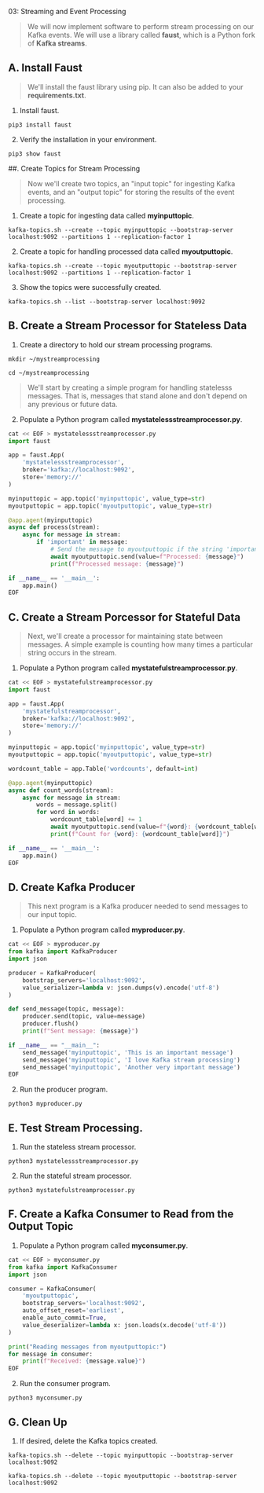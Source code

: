 03: Streaming and Event Processing

> We will now implement software to perform stream processing on our Kafka events. We will use a library called **faust**, which is a Python fork of **Kafka streams**. 

## A. Install Faust

> We'll install the faust library using pip. It can also be added to your **requirements.txt**.

1. Install faust.
```
pip3 install faust
```

2. Verify the installation in your environment.
```
pip3 show faust
```

##. Create Topics for Stream Processing

> Now we'll create two topics, an "input topic" for ingesting Kafka events, and an "output topic" for storing the results of the event processing.


1. Create a topic for ingesting data called **myinputtopic**.
```
kafka-topics.sh --create --topic myinputtopic --bootstrap-server localhost:9092 --partitions 1 --replication-factor 1
```

2. Create a topic for handling processed data called **myoutputtopic**.
```
kafka-topics.sh --create --topic myoutputtopic --bootstrap-server localhost:9092 --partitions 1 --replication-factor 1
```

3. Show the topics were successfully created.
```
kafka-topics.sh --list --bootstrap-server localhost:9092
```

## B. Create a Stream Processor for Stateless Data

1. Create a directory to hold our stream processing programs.
```
mkdir ~/mystreamprocessing
```
```
cd ~/mystreamprocessing
```

> We'll start by creating a simple program for handling statelesss messages. That is, messages that stand alone and don't depend on any previous or future data.

2. Populate a Python program called **mystatelessstreamprocessor.py**. 
```python
cat << EOF > mystatelessstreamprocessor.py
import faust

app = faust.App(
    'mystatelessstreamprocessor',
    broker='kafka://localhost:9092',
    store='memory://'
)

myinputtopic = app.topic('myinputtopic', value_type=str)
myoutputtopic = app.topic('myoutputtopic', value_type=str)

@app.agent(myinputtopic)
async def process(stream):
    async for message in stream:
        if 'important' in message:
            # Send the message to myoutputtopic if the string 'important' is in message
            await myoutputtopic.send(value=f"Processed: {message}")
            print(f"Processed message: {message}")

if __name__ == '__main__':
    app.main()
EOF
```

## C. Create a Stream Porcessor for Stateful Data

> Next, we'll create a processor for maintaining state between messages. A simple example is counting how many times a particular string occurs in the stream.

1. Populate a Python program called **mystatefulstreamprocessor.py**.

```python
cat << EOF > mystatefulstreamprocessor.py
import faust

app = faust.App(
    'mystatefulstreamprocessor',
    broker='kafka://localhost:9092',
    store='memory://'
)

myinputtopic = app.topic('myinputtopic', value_type=str)
myoutputtopic = app.topic('myoutputtopic', value_type=str)

wordcount_table = app.Table('wordcounts', default=int)

@app.agent(myinputtopic)
async def count_words(stream):
    async for message in stream:
        words = message.split()
        for word in words:
            wordcount_table[word] += 1
            await myoutputtopic.send(value=f"{word}: {wordcount_table[word]}")
            print(f"Count for {word}: {wordcount_table[word]}")

if __name__ == '__main__':
    app.main()
EOF
```

## D. Create Kafka Producer

> This next program is a Kafka producer needed to send messages to our input topic.

1. Populate a Python program called **myproducer.py**.
```python
cat << EOF > myproducer.py
from kafka import KafkaProducer
import json

producer = KafkaProducer(
    bootstrap_servers='localhost:9092',
    value_serializer=lambda v: json.dumps(v).encode('utf-8')
)

def send_message(topic, message):
    producer.send(topic, value=message)
    producer.flush()
    print(f"Sent message: {message}")

if __name__ == "__main__":
    send_message('myinputtopic', 'This is an important message')
    send_message('myinputtopic', 'I love Kafka stream processing')
    send_message('myinputtopic', 'Another very important message')
EOF
```

2. Run the producer program.
```
python3 myproducer.py
```

## E. Test Stream Processing.

1. Run the stateless stream processor.
```
python3 mystatelessstreamprocessor.py
```

2. Run the stateful stream processor.
```
python3 mystatefulstreamprocessor.py
```

## F. Create a Kafka Consumer to Read from the Output Topic

1. Populate a Python program called **myconsumer.py**.
```python
cat << EOF > myconsumer.py
from kafka import KafkaConsumer
import json

consumer = KafkaConsumer(
    'myoutputtopic',
    bootstrap_servers='localhost:9092',
    auto_offset_reset='earliest',
    enable_auto_commit=True,
    value_deserializer=lambda x: json.loads(x.decode('utf-8'))
)

print("Reading messages from myoutputtopic:")
for message in consumer:
    print(f"Received: {message.value}")
EOF
```

2. Run the consumer program.
```
python3 myconsumer.py
```

## G. Clean Up

1. If desired, delete the Kafka topics created.
```
kafka-topics.sh --delete --topic myinputtopic --bootstrap-server localhost:9092
```
```
kafka-topics.sh --delete --topic myoutputtopic --bootstrap-server localhost:9092
```

















